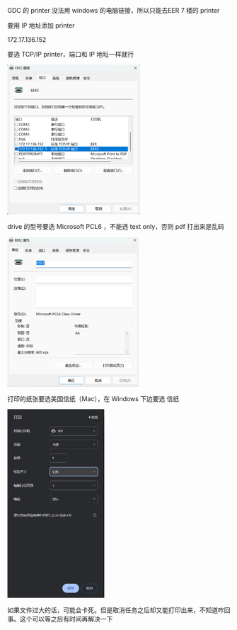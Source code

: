 GDC 的 printer 没法用 windows 的电脑链接，所以只能去EER 7 楼的 printer

要用 IP 地址添加 printer 

172.17.136.152 

要选 TCP/IP printer，端口和 IP 地址一样就行



<img src="imgs/image-20251002143047549.png" alt="image-20251002143047549" style="zoom:33%;" />

drive 的型号要选 Microsoft PCL6 ，不能选 text only，否则 pdf 打出来是乱码

<img src="imgs/image-20251002143141778.png" alt="image-20251002143141778" style="zoom:33%;" />

打印的纸张要选美国信纸（Mac），在 Windows 下边要选 信纸

<img src="imgs/image-20251002143628302.png" alt="image-20251002143628302" style="zoom:50%;" />

如果文件过大的话，可能会卡死。但是取消任务之后却又能打印出来，不知道咋回事。这个可以等之后有时间再解决一下